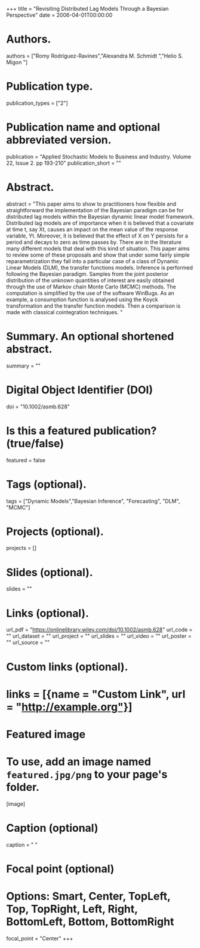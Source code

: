 +++
title = "Revisiting Distributed Lag Models Through a Bayesian Perspective"
date = 2006-04-01T00:00:00

# Authors. 
authors = ["Romy Rodríguez-Ravines","Alexandra M. Schmidt ","Helio S. Migon "]

# Publication type.
publication_types = ["2"]

# Publication name and optional abbreviated version.
publication = "Applied Stochastic Models to Business and Industry. Volume 22, Issue 2. pp 193-210"
publication_short = ""

# Abstract.
abstract = "This paper aims to show to practitioners how flexible and straightforward the implementation of the Bayesian paradigm can be for distributed lag models within the Bayesian dynamic linear model framework. Distributed lag models are of importance when it is believed that a covariate at time t, say Xt, causes an impact on the mean value of the response variable, Yt. Moreover, it is believed that the effect of X on Y persists for a period and decays to zero as time passes by. There are in the literature many different models that deal with this kind of situation. This paper aims to review some of these proposals and show that under some fairly simple reparametrization they fall into a particular case of a class of Dynamic Linear Models (DLM), the transfer functions models. Inference is performed following the Bayesian paradigm. Samples from the joint posterior distribution of the unknown quantities of interest are easily obtained through the use of Markov chain Monte Carlo (MCMC) methods. The computation is simplified by the use of the software WinBugs. As an example, a consumption function is analysed using the Koyck transformation and the transfer function models. Then a comparison is made with classical cointegration techniques. "

# Summary. An optional shortened abstract.
summary = ""

# Digital Object Identifier (DOI)
doi = "10.1002/asmb.628"

# Is this a featured publication? (true/false)
featured = false

# Tags (optional).
tags = ["Dynamic Models","Bayesian Inference", "Forecasting", "DLM", "MCMC"]

# Projects (optional).
projects = []

# Slides (optional).
slides = ""

# Links (optional).
url_pdf = "https://onlinelibrary.wiley.com/doi/10.1002/asmb.628"
url_code = ""
url_dataset = ""
url_project = ""
url_slides = ""
url_video = ""
url_poster = ""
url_source = ""

# Custom links (optional).
# links = [{name = "Custom Link", url = "http://example.org"}]

# Featured image
# To use, add an image named `featured.jpg/png` to your page's folder. 
[image]
  # Caption (optional)
  caption = " "

  # Focal point (optional)
  # Options: Smart, Center, TopLeft, Top, TopRight, Left, Right, BottomLeft, Bottom, BottomRight
  focal_point = "Center"
+++

